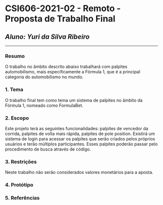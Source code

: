 # **CSI606-2021-02 - Remoto - Proposta de Trabalho Final**

## *Aluno: Yuri da Silva Ribeiro*

--------------

<!-- Descrever um resumo sobre o trabalho. -->

### Resumo

  O trabalho no âmbito descrito abaixo trabalhará com palpites automobilismo, mais especificamente a Fórmula 1, que é a principal categoria do automobilismo no mundo.

<!-- Apresentar o tema. -->
### 1. Tema

  O trabalho final tem como tema um sistema de palpites no âmbito da Fórmula 1, nomeado como FormulaBet.

<!-- Descrever e limitar o escopo da aplicação. -->
### 2. Escopo

  Este projeto terá as seguintes funcionalidades: palpites de vencedor da corrida, palpites de volta mais rápida, palpites de pole position. Existirá um sistema de login para acessar os palpites que serão criados pelos próprios usuários e terão múltiplos participantes. Esses palpites poderão passar pelo procedimento de busca através de código.

<!-- Apresentar restrições de funcionalidades e de escopo. -->
### 3. Restrições

  Neste trabalho não serão considerados valores monetários para a aposta.

<!-- Construir alguns protótipos para a aplicação, disponibilizá-los no Github e descrever o que foi considerado. //-->
### 4. Protótipo



### 5. Referências

  
